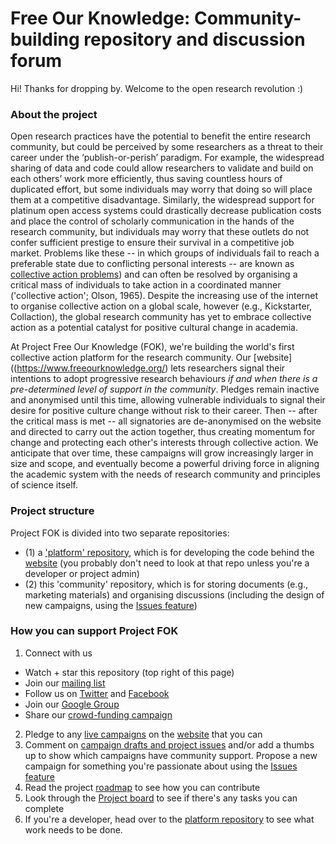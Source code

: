 # Free Our Knowledge: Community-building repository and discussion forum

Hi! Thanks for dropping by. Welcome to the open research revolution :)

### About the project
Open research practices have the potential to benefit the entire research community, but could be perceived by some researchers as a threat to their career under the ‘publish-or-perish’ paradigm. For example, the widespread sharing of data and code could allow researchers to validate and build on each others’ work more efficiently, thus saving countless hours of duplicated effort, but some individuals may worry that doing so will place them at a competitive disadvantage. Similarly, the widespread support for platinum open access systems could drastically decrease publication costs and place the control of scholarly communication in the hands of the research community, but individuals may worry that these outlets do not confer sufficient prestige to ensure their survival in a competitive job market. Problems like these -- in which groups of individuals fail to reach a preferable state due to conflicting personal interests -- are known as [collective action problems](https://en.wikipedia.org/wiki/Collective_action_problem)) and can often be resolved by organising a critical mass of individuals to take action in a coordinated manner ('collective action'; Olson, 1965). Despite the increasing use of the internet to organise collective action on a global scale, however (e.g., Kickstarter, Collaction), the global research community has yet to embrace collective action as a potential catalyst for positive cultural change in academia. 

At Project Free Our Knowledge (FOK), we're building the world's first collective action platform for the research community. Our [website]((https://www.freeourknowledge.org/) lets researchers signal their intentions to adopt progressive research behaviours *if and when there is a pre-determined level of support in the community*. Pledges remain inactive and anonymised until this time, allowing vulnerable individuals to signal their desire for positive culture change without risk to their career. Then -- after the critical mass is met -- all signatories are de-anonymised on the website and directed to carry out the action together, thus creating momentum for change and protecting each other's interests through collective action. We anticipate that over time, these campaigns will grow increasingly larger in size and scope, and eventually become a powerful driving force in aligning the academic system with the needs of research community and principles of science itself.

### Project structure
Project FOK is divided into two separate repositories:
* (1) a ['platform' repository](https://github.com/FreeOurKnowledge/platform), which is for developing the code behind the [website](https://www.freeourknowledge.org/) (you probably don't need to look at that repo unless you're a developer or project admin)
* (2) this 'community' repository, which is for storing documents (e.g., marketing materials) and organising discussions (including the design of new campaigns, using the [Issues feature](https://github.com/FreeOurKnowledge/documentation/issues/new/choose)) 

### How you can support Project FOK
1. Connect with us
  * Watch + star this repository (top right of this page)
  * Join our [mailing list](http://eepurl.com/dFVBVz)
  * Follow us on [Twitter](https://twitter.com/projectfok) and [Facebook](https://www.facebook.com/projectFOK/)  
  * Join our [Google Group](https://groups.google.com/g/free-our-knowledge-community/)
  * Share our [crowd-funding campaign](https://www.gofundme.com/f/rpjkz-test)
2. Pledge to any [live campaigns](https://www.freeourknowledge.org/#campaigns) on the [website](https://www.freeourknowledge.org/) that you can
3. Comment on [campaign drafts and project issues](https://github.com/FreeOurKnowledge/community/issues) and/or add a thumbs up to show which campaigns have community support. Propose a new campaign for something you're passionate about using the [Issues feature](https://github.com/FreeOurKnowledge/community/issues/new/choose)
4. Read the project [roadmap](https://github.com/FreeOurKnowledge/community/blob/master/ROADMAP.md) to see how you can contribute
5. Look through the [Project board](https://github.com/orgs/FreeOurKnowledge/projects/1) to see if there's any tasks you can complete
6. If you're a developer, head over to the [platform repository](https://github.com/FreeOurKnowledge/platform) to see what work needs to be done.
